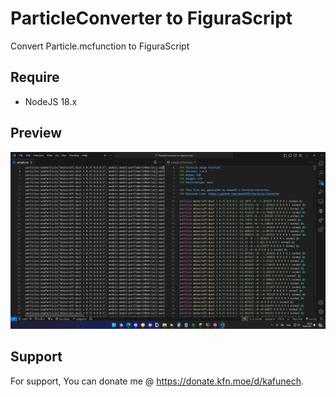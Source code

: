 # ParticleConverter to FiguraScript
Convert Particle.mcfunction to FiguraScript
 
## Require
- NodeJS 18.x

## Preview
![preview](pv.png)

## Support

For support, You can donate me @ https://donate.kfn.moe/d/kafunech.